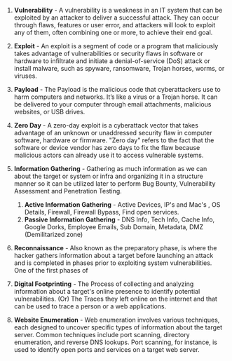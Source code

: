 1. **Vulnerability** - A vulnerability is a weakness in an IT system that can be exploited by an attacker to deliver a successful attack. They can occur through flaws, features or user error, and attackers will look to exploit any of them, often combining one or more, to achieve their end goal.

2. **Exploit** - An exploit is a segment of code or a program that maliciously takes advantage of vulnerabilities or security flaws in software or hardware to infiltrate and initiate a denial-of-service (DoS) attack or install malware, such as spyware, ransomware, Trojan horses, worms, or viruses.

3. **Payload** - The Payload is the malicious code that cyberattackers use to harm computers and networks. It’s like a virus or a Trojan horse. It can be delivered to your computer through email attachments, malicious websites, or USB drives.

4. **Zero Day** - A zero-day exploit is a cyberattack vector that takes advantage of an unknown or unaddressed security flaw in computer software, hardware or firmware. "Zero day" refers to the fact that the software or device vendor has zero days to fix the flaw because malicious actors can already use it to access vulnerable systems.

5. **Information Gathering** -  Gathering as much information as we can about the target or system or infra and organizing it in a structure manner so it can be utilized later to perform Bug Bounty, Vulnerability Assessment and Penetration Testing.
    1. **Active Information Gathering** - Active Devices, IP's and Mac's , OS Details, Firewall, Firewall Bypass, Find open services.
    2. **Passive Information Gathering** - DNS Info, Tech Info, Cache Info, Google Dorks, Employee Emails, Sub Domain, Metadata, DMZ (Demilitarized zone)

6. **Reconnaissance** -  Also known as the preparatory phase, is where the hacker gathers information about a target before launching an attack and is completed in phases prior to exploiting system vulnerabilities. One of the first phases of 

7. **Digital Footprinting** - The Process of collecting and analyzing information about a target's online presence to identify potential vulnerabilities. (Or) The Traces they left online on the internet and that can be used to trace a person or a web applications.

8. **Website Enumeration** - Web enumeration involves various techniques, each designed to uncover specific types of information about the target server. Common techniques include port scanning, directory enumeration, and reverse DNS lookups. Port scanning, for instance, is used to identify open ports and services on a target web server.

 